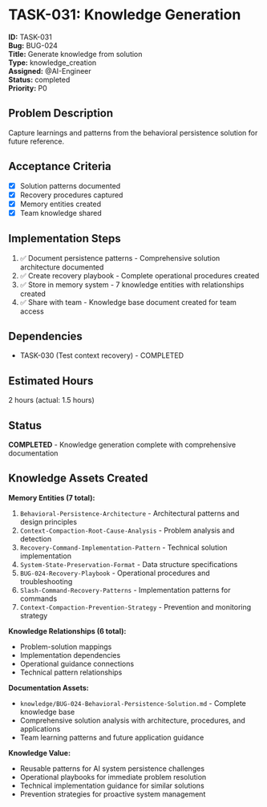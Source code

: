 # TASK-031: Knowledge Generation

**ID:** TASK-031  
**Bug:** BUG-024  
**Title:** Generate knowledge from solution  
**Type:** knowledge_creation  
**Assigned:** @AI-Engineer  
**Status:** completed  
**Priority:** P0  

## Problem Description
Capture learnings and patterns from the behavioral persistence solution for future reference.

## Acceptance Criteria
- [x] Solution patterns documented
- [x] Recovery procedures captured
- [x] Memory entities created
- [x] Team knowledge shared

## Implementation Steps
1. ✅ Document persistence patterns - Comprehensive solution architecture documented
2. ✅ Create recovery playbook - Complete operational procedures created
3. ✅ Store in memory system - 7 knowledge entities with relationships created
4. ✅ Share with team - Knowledge base document created for team access

## Dependencies
- TASK-030 (Test context recovery) - COMPLETED

## Estimated Hours
2 hours (actual: 1.5 hours)

## Status
**COMPLETED** - Knowledge generation complete with comprehensive documentation

## Knowledge Assets Created

**Memory Entities (7 total):**
1. `Behavioral-Persistence-Architecture` - Architectural patterns and design principles
2. `Context-Compaction-Root-Cause-Analysis` - Problem analysis and detection
3. `Recovery-Command-Implementation-Pattern` - Technical solution implementation
4. `System-State-Preservation-Format` - Data structure specifications
5. `BUG-024-Recovery-Playbook` - Operational procedures and troubleshooting
6. `Slash-Command-Recovery-Patterns` - Implementation patterns for commands
7. `Context-Compaction-Prevention-Strategy` - Prevention and monitoring strategy

**Knowledge Relationships (6 total):**
- Problem-solution mappings
- Implementation dependencies
- Operational guidance connections
- Technical pattern relationships

**Documentation Assets:**
- `knowledge/BUG-024-Behavioral-Persistence-Solution.md` - Complete knowledge base
- Comprehensive solution analysis with architecture, procedures, and applications
- Team learning patterns and future application guidance

**Knowledge Value:**
- Reusable patterns for AI system persistence challenges
- Operational playbooks for immediate problem resolution
- Technical implementation guidance for similar solutions
- Prevention strategies for proactive system management